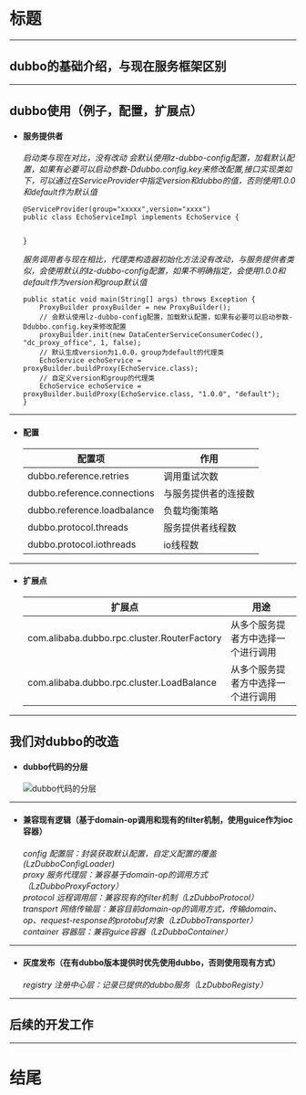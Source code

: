 # 标题
---
## dubbo的基础介绍，与现在服务框架区别
---
## dubbo使用（例子，配置，扩展点）  
- #### 服务提供者  
	*启动类与现在对比，没有改动
会默认使用lz-dubbo-config配置，加载默认配置，如果有必要可以启动参数-Ddubbo.config.key来修改配置,接口实现类如下，可以通过在ServiceProvider中指定version和dubbo的值，否则使用1.0.0和default作为默认值*
	```
	@ServiceProvider(group="xxxxx",version="xxxx")
	public class EchoServiceImpl implements EchoService {
	
	
	}
	```
	*服务调用者与现在相比，代理类构造器初始化方法没有改动，与服务提供者类似，会使用默认的lz-dubbo-config配置，如果不明确指定，会使用1.0.0和default作为version和group默认值*  
	```
	public static void main(String[] args) throws Exception {
		ProxyBuilder proxyBuilder = new ProxyBuilder();
		// 会默认使用lz-dubbo-config配置，加载默认配置，如果有必要可以启动参数-Ddubbo.config.key来修改配置
		proxyBuilder.init(new DataCenterServiceConsumerCodec(), "dc_proxy_office", 1, false);
		// 默认生成version为1.0.0，group为default的代理类
		EchoService echoService = proxyBuilder.buildProxy(EchoService.class);
		// 自定义version和group的代理类
		EchoService echoService = proxyBuilder.buildProxy(EchoService.class, "1.0.0", "default");
	}
	```
---
- #### 配置

	| 配置项 | 作用 |
	|----------|----------|
	|dubbo.reference.retries|调用重试次数|
	|dubbo.reference.connections|与服务提供者的连接数|
	|dubbo.reference.loadbalance|负载均衡策略|
	|dubbo.protocol.threads|服务提供者线程数|
	|dubbo.protocol.iothreads|io线程数|
---

- #### 扩展点
	|扩展点|用途|
	|---|----|
	|com.alibaba.dubbo.rpc.cluster.RouterFactory|从多个服务提者方中选择一个进行调用|
	|com.alibaba.dubbo.rpc.cluster.LoadBalance|从多个服务提者方中选择一个进行调用|
---
## 我们对dubbo的改造
- #### dubbo代码的分层
	![dubbo代码的分层](http://wx2.sinaimg.cn/mw690/0060lm7Tly1fwdkup8d7yj30p00iqjx2.jpg)  
---
- #### 兼容现有逻辑（基于domain-op调用和现有的filter机制，使用guice作为ioc容器）  
	*config 配置层：封装获取默认配置，自定义配置的覆盖(LzDubboConfigLoader)*  
	*proxy 服务代理层：兼容基于domain-op的调用方式（LzDubboProxyFactory）*  
	*protocol 远程调用层：兼容现有的filter机制（LzDubboProtocol）*  
	*transport 网络传输层：兼容目前domain-op的调用方式，传输domain、op、request-response的protobuf对象（LzDubboTransporter）*  
	*container 容器层：兼容guice容器（LzDubboContainer）*
---  
- #### 灰度发布（在有dubbo版本提供时优先使用dubbo，否则使用现有方式）  
	*registry 注册中心层：记录已提供的dubbo服务（LzDubboRegisty）*
---
## 后续的开发工作
---
# 结尾
